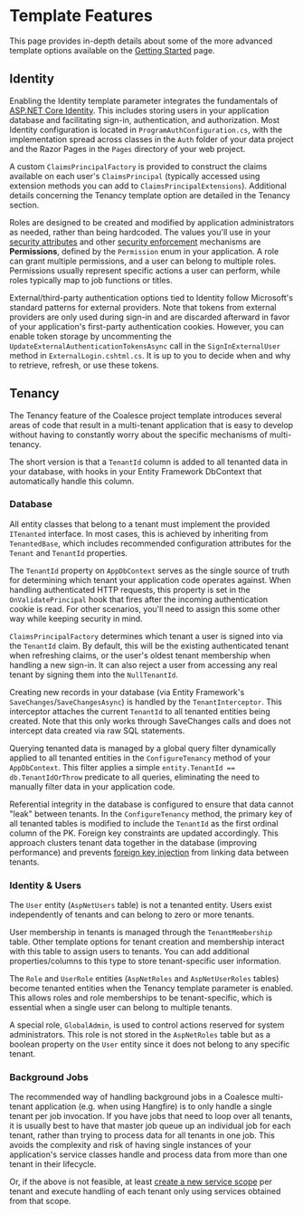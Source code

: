 # Template Features

This page provides in-depth details about some of the more advanced template options available on the [Getting Started](../stacks/vue/getting-started.md) page.

## Identity

Enabling the Identity template parameter integrates the fundamentals of [ASP.NET Core Identity](https://learn.microsoft.com/en-us/aspnet/core/security/authentication/identity). This includes storing users in your application database and facilitating sign-in, authentication, and authorization. Most Identity configuration is located in `ProgramAuthConfiguration.cs`, with the implementation spread across classes in the `Auth` folder of your data project and the Razor Pages in the `Pages` directory of your web project.

A custom `ClaimsPrincipalFactory` is provided to construct the claims available on each user's `ClaimsPrincipal` (typically accessed using extension methods you can add to `ClaimsPrincipalExtensions`). Additional details concerning the Tenancy template option are detailed in the Tenancy section.

Roles are designed to be created and modified by application administrators as needed, rather than being hardcoded. The values you'll use in your [security attributes](../modeling/model-components/attributes/security-attribute.md) and other [security enforcement](./security.md) mechanisms are **Permissions**, defined by the `Permission` enum in your application. A role can grant multiple permissions, and a user can belong to multiple roles. Permissions usually represent specific actions a user can perform, while roles typically map to job functions or titles.

External/third-party authentication options tied to Identity follow Microsoft's standard patterns for external providers. Note that tokens from external providers are only used during sign-in and are discarded afterward in favor of your application's first-party authentication cookies. However, you can enable token storage by uncommenting the `UpdateExternalAuthenticationTokensAsync` call in the `SignInExternalUser` method in `ExternalLogin.cshtml.cs`. It is up to you to decide when and why to retrieve, refresh, or use these tokens.

## Tenancy

The Tenancy feature of the Coalesce project template introduces several areas of code that result in a multi-tenant application that is easy to develop without having to constantly worry about the specific mechanisms of multi-tenancy. 

The short version is that a `TenantId` column is added to all tenanted data in your database, with hooks in your Entity Framework DbContext that automatically handle this column.

### Database

All entity classes that belong to a tenant must implement the provided `ITenanted` interface. In most cases, this is achieved by inheriting from `TenantedBase`, which includes recommended configuration attributes for the `Tenant` and `TenantId` properties.

The `TenantId` property on `AppDbContext` serves as the single source of truth for determining which tenant your application code operates against. When handling authenticated HTTP requests, this property is set in the `OnValidatePrincipal` hook that fires after the incoming authentication cookie is read. For other scenarios, you'll need to assign this some other way while keeping security in mind.

`ClaimsPrincipalFactory` determines which tenant a user is signed into via the `TenantId` claim. By default, this will be the existing authenticated tenant when refreshing claims, or the user's oldest tenant membership when handling a new sign-in. It can also reject a user from accessing any real tenant by signing them into the `NullTenantId`.

Creating new records in your database (via Entity Framework's `SaveChanges`/`SaveChangesAsync`) is handled by the `TenantInterceptor`. This interceptor attaches the current `TenantId` to all tenanted entities being created. Note that this only works through SaveChanges calls and does not intercept data created via raw SQL statements.

Querying tenanted data is managed by a global query filter dynamically applied to all tenanted entities in the `ConfigureTenancy` method of your `AppDbContext`. This filter applies a simple `entity.TenantId == db.TenantIdOrThrow` predicate to all queries, eliminating the need to manually filter data in your application code.

Referential integrity in the database is configured to ensure that data cannot "leak" between tenants. In the `ConfigureTenancy` method, the primary key of all tenanted tables is modified to include the `TenantId` as the first ordinal column of the PK. Foreign key constraints are updated accordingly. This approach clusters tenant data together in the database (improving performance) and prevents [foreign key injection](../topics/security.md#foreign-key-injection-vulnerabilities) from linking data between tenants.

### Identity & Users

The `User` entity (`AspNetUsers` table) is not a tenanted entity. Users exist independently of tenants and can belong to zero or more tenants.

User membership in tenants is managed through the `TenantMembership` table. Other template options for tenant creation and membership interact with this table to assign users to tenants. You can add additional properties/columns to this type to store tenant-specific user information.

The `Role` and `UserRole` entities (`AspNetRoles` and `AspNetUserRoles` tables) become tenanted entities when the Tenancy template parameter is enabled. This allows roles and role memberships to be tenant-specific, which is essential when a single user can belong to multiple tenants.

A special role, `GlobalAdmin`, is used to control actions reserved for system administrators. This role is not stored in the `AspNetRoles` table but as a boolean property on the `User` entity since it does not belong to any specific tenant.

### Background Jobs

The recommended way of handling background jobs in a Coalesce multi-tenant application (e.g. when using Hangfire) is to only handle a single tenant per job invocation. If you have jobs that need to loop over all tenants, it is usually best to have that master job queue up an individual job for each tenant, rather than trying to process data for all tenants in one job. This avoids the complexity and risk of having single instances of your application's service classes handle and process data from more than one tenant in their lifecycle.

Or, if the above is not feasible, at least [create a new service scope](https://learn.microsoft.com/en-us/dotnet/api/microsoft.extensions.dependencyinjection.iservicescopefactory.createscope) per tenant and execute handling of each tenant only using services obtained from that scope.